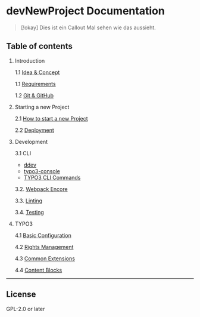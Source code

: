 # devNewProject Documentation


> [!okay] Dies ist ein Callout
> Mal sehen wie das aussieht.



## Table of contents


1. Introduction

    1.1 [Idea & Concept](Introduction/idea-and-concept.md)

    1.1 [Requirements](Introduction/requirements.md)

    1.2 [Git & GitHub](Introduction/git-and-github.md)

2. Starting a new Project

    2.1 [How to start a new Project](New-Project/start-new-project.md)

    2.2 [Deployment](New-Project/deployment.md)

3. Development

    3.1 CLI
    * [ddev](Development/ddev.md)
    * [typo3-console](Development/typo3-console.md)
    * [TYPO3 CLI Commands](Development/typo3-cli-commands.md)

    3.2. [Webpack Encore](Development/webpack-encore.md)

    3.3. [Linting](Development/linting.md)

    3.4. [Testing](Development/testing.md)

4. TYPO3

    4.1 [Basic Configuration](TYPO3/basic-configuration.md)

    4.2 [Rights Management](TYPO3/rights-management.md)

    4.3 [Common Extensions](TYPO3/extensions.md)

    4.4 [Content Blocks](TYPO3/content-blocks.md)

--------
## License

GPL-2.0 or later
